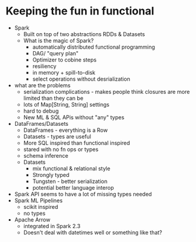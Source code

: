 # Keeping the fun in functional

* Spark
  * Built on top of two abstractions RDDs & Datasets
  * What is the magic of Spark?
    * automatically distributed functional programming
    * DAG/ "query plan"
    * Optimizer to cobine steps
    * resiliency
    * in memory + spill-to-disk
    * select operations without desrialization
* what are the problems
  * serialization complications - makes people think closures are more limited than they can be
  * lots of Map[String, String] settings
  * hard to debug
  * New ML & SQL APis without "any" types
* DataFrames/Datasets
  * DataFrames - everything is a Row
  * Datasets - types are useful
  * More SQL inspired than functional inspired
  * stared with no fn ops or types
  * schema inference
  * Datasets 
    * mix functional & relational style
    * Strongly typed
    * Tungsten - better serialization
    * potential better language interop
* Spark API seems to have a lot of missing types needed
* Spark ML Pipelines
  * scikit inspired
  * no types
* Apache Arrow
  * integrated in Spark 2.3
  * Doesn't deal with datetimes well or something like that?